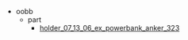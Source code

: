 * oobb
  * part
    * [holder_07_13_06_ex_powerbank_anker_323](oobb/part/holder_07_13_06_ex_powerbank_anker_323)
